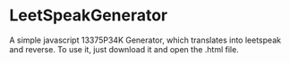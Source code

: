 # LeetSpeakGenerator

A simple javascript 13375P34K Generator, which translates into leetspeak and reverse. To use it, just download it and open the .html file.
